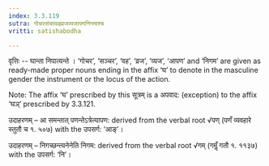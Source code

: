```yaml
---
index: 3.3.119
sutra: गोचरसंचरवहव्रजव्यजापणनिगमाश्च
vritti: satishabodha

---
```

वृत्तिः -- घान्ता निपात्यन्ते । ‘गोचर’, ‘सञ्चर’, ‘वह’, ‘व्रज’, ‘व्यज’, ‘आपण’ and ‘निगम’ are given as ready-made proper nouns ending in the affix ‘घ’ to denote in the masculine gender the instrument or the locus of the action.

Note: The affix ‘घ’ prescribed by this सूत्रम् is a अपवाद: (exception) to the affix ‘घञ्’ prescribed by 3.3.121.


उदाहरणम् – आ समन्तात् पणन्तेऽत्रेत्यापण: derived from the verbal root √पण् (पणँ व्यवहारे स्तुतौ च १. ५०७) with the उपसर्ग: ‘आङ्’।


उदाहरणम् – निगच्छन्त्यनेनेति निगम: derived from the verbal root √गम् (गमॢँ गतौ १. ११३७) with the उपसर्ग: ‘नि’।